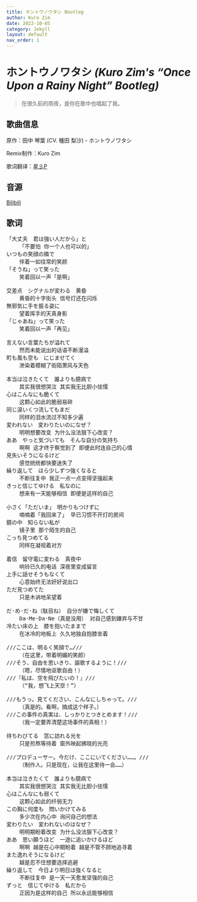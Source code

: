 ```yaml
---
title: ホントウノワタシ Bootleg
author: Kuro Zim
date: 2022-10-05
category: Jekyll
layout: default
nav_order: 1
---
```


# ホントウノワタシ *(Kuro Zim's “Once Upon a Rainy Night” Bootleg)*

> 在很久前的雨夜，是你在歌中也唱起了我。

## 歌曲信息



原作：田中 琴葉 (CV. 種田 梨沙) - ホントウノワタシ

Remix制作：Kuro Zim

歌词翻译：[星彡P](https://www.bilibili.com/read/cv23506207)

## 音源

[Bilibili](https://www.bilibili.com/video/BV1t84y1W71X)

## 歌词

<pre>
「大丈夫　君は強い人だから」と
	「不要怕 你一个人也可以的」
いつもの笑顔の隣で
	伴着一如往常的笑颜
「そうね」って笑った
	笑着回以一声「是啊」

交差点　シグナルが変わる　黄昏
	黄昏的十字街头 信号灯还在闪烁
無邪気に手を振る姿に
	望着挥手的天真身影
「じゃあね」って笑った
	笑着回以一声「再见」

言えない言葉たちが溢れて
	然而未能说出的话语不断漫溢
町も風も空も　にじませてく
	渗染着模糊了街陌萧风与天色

本当は泣きたくて　誰よりも臆病で
	其实我很想哭泣 其实我无比胆小怯懦
心はこんなにも脆くて
	这颗心如此的脆弱易碎
同じ涙いくつ流してもまだ
	同样的泪水流过不知多少遍
変われない　変わりたいのになぜ？
	明明想要改变 为什么没法狠下心改变？
ああ　やっと気づいても　そんな自分の気持ち
	啊啊 这才终于察觉到了 即便此时连自己的心情
見失いそうになるけど
	感觉统统都快要迷失了
繰り返して　ほら少しずつ強くなると
	不断往复中 我正一点一点变得坚强起来
きっと信じてゆける　私なのに
	想来有一天能够相信 即便是这样的自己

小さく「ただいま」　明かりもつけずに
	喃喃着「我回来了」 早已习惯不开灯的房间
鏡の中　知らない私が
	镜子里 那个陌生的自己
こっち見つめてる
	同样在凝视着对方

着信　留守電に変わる　真夜中
	响铃已久的电话 深夜里变成留言
上手に話せそうもなくて
	心意始终无法好好说出口
ただ見つめてた
	只是木讷地呆望着

だ·め·だ·ね（駄目ね）　自分が嫌で悔しくて
	Da·Me·Da·Ne（真是没用） 对自己感到嫌弃与不甘
冷たい床の上　膝を抱いたままで
	在冰冷的地板上 久久地独自抱膝坐着

///ここは、明るく笑顔で…///
	（在这里，带着明媚的笑颜）
///そう、自由を思いきり、謳歌するように！///
	（嗯，尽情地讴歌自由！）
///『私は、空を飛びたいの！』///
	（“我，想飞上天空！”）

///もうっ。見てください、こんなにしちゃって。///
	（真是的。看啊，搞成这个样子。）
///この事件の真実は、しっかりとつきとめます！///
	（我一定要弄清楚这场事件的真相！）

待ちわびてる　窓に訪れる光を
	只是煎熬等待着 窗外映起拂晓的光亮

///プロデューサー。今だけ、ここにいてください……。///
	（制作人。只是现在，让我在这里待一会……）

本当は泣きたくて　誰よりも臆病で
	其实我很想哭泣 其实我无比胆小怯懦
心はこんなにも弱くて
	这颗心如此的纤弱无力
この胸に何度も　問いかけてみる
	多少次在内心中 询问自己的想法
変わりたい　変われないのはなぜ？
	明明期盼着改变 为什么没法狠下心改变？
ああ　思い願うほど　一途に追いかけるほど
	啊啊 越是在心中期盼着 越是不管不顾地追寻着
また逸れそうになるけど
	越是忍不住想要选择逃避
繰り返して　今日より明日は強くなると
	不断往复中 是一天一天愈发坚强的自己
ずっと　信じてゆける　私だから
	正因为是这样的自己 所以永远能够相信</pre>